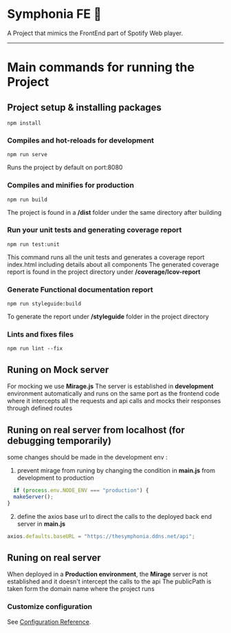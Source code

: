 # Symphonia FE 🎵
A Project that mimics the FrontEnd part of Spotify Web player.

___

# Main commands for running the Project

## Project setup & installing packages
```
npm install
```

### Compiles and hot-reloads for development
```
npm run serve
```
  Runs the project by default on port:8080

### Compiles and minifies for production
```
npm run build
```
  The project is found in a **/dist** folder under the same directory after building

### Run your unit tests and generating coverage report
```
npm run test:unit
```
  This command runs all the unit tests and generates a coverage report index.html including details about all components 
  The generated coverage report is found in the project directory under **/coverage/Icov-report**

### Generate Functional documentation report
```
npm run styleguide:build
```
  To generate the report under **/styleguide** folder in the project directory

### Lints and fixes files
```
npm run lint --fix
```

## Runing on Mock server

For mocking we use **Mirage.js**
The server is established in **development** environment automatically and runs on the same port as the frontend code 
where it intercepts all the requests and api calls and mocks their responses through defined routes

## Runing on real server from localhost (for debugging temporarily)
some changes should be made in the development env :
1. prevent mirage from runing by changing the condition in **main.js** from development to production
```javascript
  if (process.env.NODE_ENV === "production") {
  makeServer();
}
```
2. define the axios base url to direct the calls to the deployed back end server in **main.js**
```javascript
axios.defaults.baseURL = "https://thesymphonia.ddns.net/api";
```


## Runing on real server
When deployed in a **Production environment**, the **Mirage** server is not established and it doesn't intercept the calls to the api
The publicPath is taken form the domain name where the project runs

### Customize configuration
See [Configuration Reference](https://cli.vuejs.org/config/).
